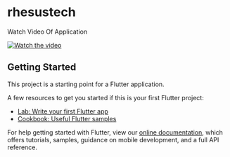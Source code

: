# rhesustech

Watch Video Of Application

[![Watch the video](https://indianaffiliateprograms.com/wp-content/uploads/2017/12/Using-Videos-Affiliate-Marketing.jpg)](https://streamable.com/plxvy)

## Getting Started

This project is a starting point for a Flutter application.

A few resources to get you started if this is your first Flutter project:

- [Lab: Write your first Flutter app](https://flutter.dev/docs/get-started/codelab)
- [Cookbook: Useful Flutter samples](https://flutter.dev/docs/cookbook)

For help getting started with Flutter, view our 
[online documentation](https://flutter.dev/docs), which offers tutorials, 
samples, guidance on mobile development, and a full API reference.
